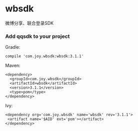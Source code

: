 # wbsdk
微博分享、联合登录SDK

### Add qqsdk to your project

Gradle:

```
compile 'com.joy.wbsdk:wbsdk:3.1.1'
```

Maven:

```
<dependency>
  <groupId>com.joy.wbsdk</groupId>
  <artifactId>wbsdk</artifactId>
  <version>3.1.1</version>
  <type>pom</type>
</dependency>
```

 Ivy:

 ```
<dependency org='com.joy.wbsdk' name='wbsdk' rev='3.1.1'>
  <artifact name='$AID' ext='pom'></artifact>
</dependency>
 ```
